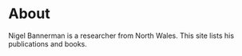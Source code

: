 # About
Nigel Bannerman is a researcher from North Wales. This site lists his publications and books.